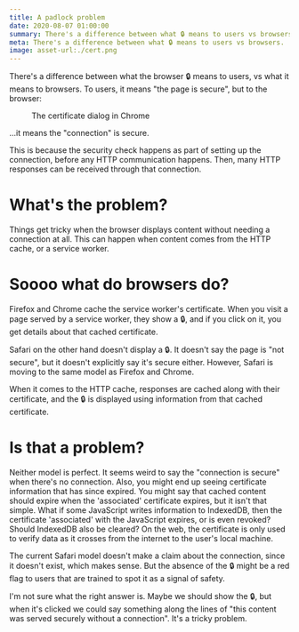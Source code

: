 ```yaml
---
title: A padlock problem
date: 2020-08-07 01:00:00
summary: There's a difference between what 🔒 means to users vs browsers.
meta: There's a difference between what 🔒 means to users vs browsers.
image: asset-url:./cert.png
---
```


There's a difference between what the browser 🔒 means to users, vs what it means to browsers. To users, it means "the page is secure", but to the browser:

<figure class="full-figure">
<img src="asset-url:./cert.png" alt="">
<figcaption>The certificate dialog in Chrome</figcaption>
</figure>

…it means the "connection" is secure.

This is because the security check happens as part of setting up the connection, before any HTTP communication happens. Then, many HTTP responses can be received through that connection.

# What's the problem?

Things get tricky when the browser displays content without needing a connection at all. This can happen when content comes from the HTTP cache, or a service worker.

# Soooo what do browsers do?

Firefox and Chrome cache the service worker's certificate. When you visit a page served by a service worker, they show a 🔒, and if you click on it, you get details about that cached certificate.

Safari on the other hand doesn't display a 🔒. It doesn't say the page is "not secure", but it doesn't explicitly say it's secure either. However, Safari is moving to the same model as Firefox and Chrome.

When it comes to the HTTP cache, responses are cached along with their certificate, and the 🔒 is displayed using information from that cached certificate.

# Is that a problem?

Neither model is perfect. It seems weird to say the "connection is secure" when there's no connection. Also, you might end up seeing certificate information that has since expired. You might say that cached content should expire when the 'associated' certificate expires, but it isn't that simple. What if some JavaScript writes information to IndexedDB, then the certificate 'associated' with the JavaScript expires, or is even revoked? Should IndexedDB also be cleared? On the web, the certificate is only used to verify data as it crosses from the internet to the user's local machine.

The current Safari model doesn't make a claim about the connection, since it doesn't exist, which makes sense. But the absence of the 🔒 might be a red flag to users that are trained to spot it as a signal of safety.

I'm not sure what the right answer is. Maybe we should show the 🔒, but when it's clicked we could say something along the lines of "this content was served securely without a connection". It's a tricky problem.
